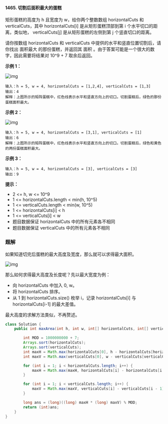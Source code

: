 #### 1465. 切割后面积最大的蛋糕

矩形蛋糕的高度为 h 且宽度为 w，给你两个整数数组 horizontalCuts 和 verticalCuts，其中 horizontalCuts[i] 是从矩形蛋糕顶部到第  i 个水平切口的距离，类似地， verticalCuts[j] 是从矩形蛋糕的左侧到第 j 个竖直切口的距离。

请你按数组 horizontalCuts 和 verticalCuts 中提供的水平和竖直位置切割后，请你找出 面积最大 的那份蛋糕，并返回其 面积 。由于答案可能是一个很大的数字，因此需要将结果对 10^9 + 7 取余后返回。

**示例 1：**

![img](http://gitlab.wsh-study.com/xp-study/LeeteCode/blob/master/排序相关/images/切割后面积最大的蛋糕/1.jpg)

```shell
输入：h = 5, w = 4, horizontalCuts = [1,2,4], verticalCuts = [1,3]
输出：4 
解释：上图所示的矩阵蛋糕中，红色线表示水平和竖直方向上的切口。切割蛋糕后，绿色的那份蛋糕面积最大。
```

**示例 2：**

![img](http://gitlab.wsh-study.com/xp-study/LeeteCode/blob/master/排序相关/images/切割后面积最大的蛋糕/2.jpg)

```shell
输入：h = 5, w = 4, horizontalCuts = [3,1], verticalCuts = [1]
输出：6
解释：上图所示的矩阵蛋糕中，红色线表示水平和竖直方向上的切口。切割蛋糕后，绿色和黄色的两份蛋糕面积最大。
```

**示例 3：**

```shell
输入：h = 5, w = 4, horizontalCuts = [3], verticalCuts = [3]
输出：9
```

**提示：**

* 2 <= h, w <= 10^9
* 1 <= horizontalCuts.length < min(h, 10^5)
* 1 <= verticalCuts.length < min(w, 10^5)
* 1 <= horizontalCuts[i] < h
* 1 <= verticalCuts[i] < w
* 题目数据保证 horizontalCuts 中的所有元素各不相同
* 题目数据保证 verticalCuts 中的所有元素各不相同

### 题解

如果知道切完后蛋糕的最大高度及宽度，那么就可以求得最大面积。

![img](http://gitlab.wsh-study.com/xp-study/LeeteCode/blob/master/排序相关/images/切割后面积最大的蛋糕/3.jpg)

那么如何求得最大高度及长度呢？先以最大宽度为例：

* 向 horizontalCuts 中加入 0, w。
* 将 horizontalCuts 排序。
* 从 1 到 horizontalCuts.size() 枚举 i，记录 horizontalCuts[i] 与 horizontalCuts[i-1] 的最大差值。

最大高度的求解方法类似，不再赘述。

```java
class Solution {
    public int maxArea(int h, int w, int[] horizontalCuts, int[] verticalCuts) {

        int MOD = 1000000000 + 7;
        Arrays.sort(horizontalCuts);
        Arrays.sort(verticalCuts);
        int maxH = Math.max(horizontalCuts[0], h - horizontalCuts[horizontalCuts.length - 1]);
        int maxV = Math.max(verticalCuts[0], w - verticalCuts[verticalCuts.length - 1]);

        for (int i = 1; i < horizontalCuts.length; i++) {
            maxH = Math.max(maxH, horizontalCuts[i] - horizontalCuts[i - 1]);
        }

        for (int i = 1; i < verticalCuts.length; i++) {
            maxV = Math.max(maxV, verticalCuts[i] - verticalCuts[i - 1]);
        }

        long ans = (long)((long) maxH * (long) maxV) % MOD;
        return (int)ans;
    }
}
```

